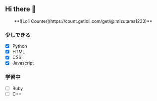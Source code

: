 ## Hi there 👋
<div align="center">
  **![Loli Counter](https://count.getloli.com/get/@:mizutama1233)**
</div>

### 少しできる

- [x] Python
- [x] HTML
- [x] CSS
- [x] Javascript

### 学習中

- [ ] Ruby
- [ ] C++
